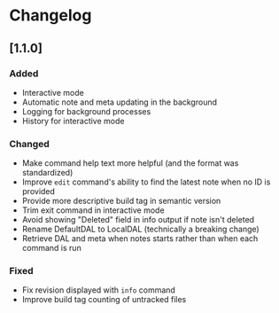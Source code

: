 # Changelog

## [1.1.0]
### Added
- Interactive mode
- Automatic note and meta updating in the background
- Logging for background processes
- History for interactive mode

### Changed
- Make command help text more helpful (and the format was standardized)
- Improve `edit` command's ability to find the latest note when no ID is provided
- Provide more descriptive build tag in semantic version
- Trim exit command in interactive mode
- Avoid showing "Deleted" field in info output if note isn't deleted
- Rename DefaultDAL to LocalDAL (technically a breaking change)
- Retrieve DAL and meta when notes starts rather than when each command is run

### Fixed
- Fix revision displayed with `info` command
- Improve build tag counting of untracked files
